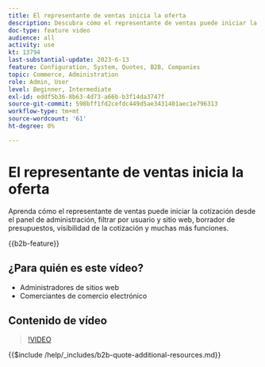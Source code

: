 ```yaml
---
title: El representante de ventas inicia la oferta
description: Descubra cómo el representante de ventas puede iniciar la cotización desde el administrador de Adobe Commerce
doc-type: feature video
audience: all
activity: use
kt: 13794
last-substantial-update: 2023-6-13
feature: Configuration, System, Quotes, B2B, Companies
topic: Commerce, Administration
role: Admin, User
level: Beginner, Intermediate
exl-id: eddf5b36-8b63-4d73-a66b-b3f14da3747f
source-git-commit: 598bff1fd2cefdc449d5ae3431401aec1e796313
workflow-type: tm+mt
source-wordcount: '61'
ht-degree: 0%

---
```


# El representante de ventas inicia la oferta

Aprenda cómo el representante de ventas puede iniciar la cotización desde el panel de administración, filtrar por usuario y sitio web, borrador de presupuestos, visibilidad de la cotización y muchas más funciones.

{{b2b-feature}}

## ¿Para quién es este vídeo?

- Administradores de sitios web
- Comerciantes de comercio electrónico

## Contenido de vídeo

>[!VIDEO](https://video.tv.adobe.com/v/3420390?learn=on)

{{$include /help/_includes/b2b-quote-additional-resources.md}}
